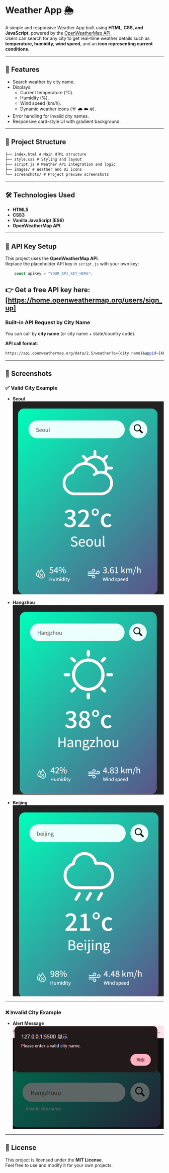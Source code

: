 # Weather App 🌦️

A simple and responsive Weather App built using **HTML, CSS, and JavaScript**, powered by the [OpenWeatherMap API](https://openweathermap.org/).  
Users can search for any city to get real-time weather details such as **temperature, humidity, wind speed**, and an **icon representing current conditions**.

---

## 🚀 Features
- Search weather by city name.
- Displays:
  - Current temperature (°C).
  - Humidity (%).
  - Wind speed (km/h).
  - Dynamic weather icons (☀️ 🌧️ ☁️ ❄️).
- Error handling for invalid city names.
- Responsive card-style UI with gradient background.

---

## 📂 Project Structure
```
├── index.html # Main HTML structure
├── style.css # Styling and layout
├── script.js # Weather API integration and logic
├── images/ # Weather and UI icons
└── screenshots/ # Project preview screenshots
```

---

## 🛠️ Technologies Used
- **HTML5**
- **CSS3**
- **Vanilla JavaScript (ES6)**
- **OpenWeatherMap API**

---
## 🔑 API Key Setup

This project uses the **OpenWeatherMap API**.  
Replace the placeholder API key in `script.js` with your own key:

```javascript
    const apiKey = "YOUR_API_KEY_HERE";
```

👉 Get a free API key here: [https://home.openweathermap.org/users/sign_up]
---

### Built-in API Request by City Name

You can call by **city name** (or city name + state/country code).  

**API call format**:
```bash
https://api.openweathermap.org/data/2.5/weather?q={city name}&appid={API key}

```

---

## 🎨 Screenshots

### ✅ Valid City Example

- **Seoul**  
  ![Seoul Screenshot](screenshots/Seoul.png)

- **Hangzhou**  
  ![Hangzhou Screenshot](screenshots/Hangzhou.png)

- **Beijing**  
  ![Beijing Screenshot](screenshots/Beijing.png)

---

### ❌ Invalid City Example

- **Alert Message**  
  ![Invalid City Alert](screenshots/alert.png)

---

## 📜 License

This project is licensed under the **MIT License**.  
Feel free to use and modify it for your own projects.




